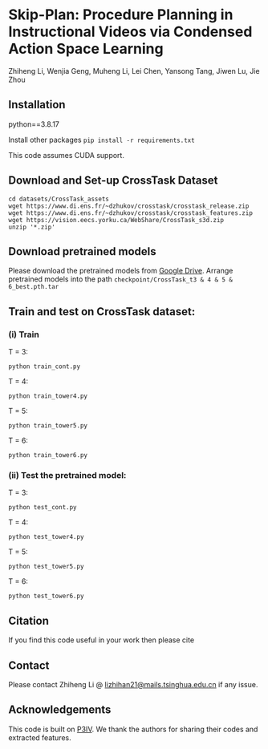 # Skip-Plan: Procedure Planning in Instructional Videos via Condensed Action Space Learning
Zhiheng Li, Wenjia Geng, Muheng Li, Lei Chen, Yansong Tang, Jiwen Lu, Jie Zhou
## Installation
python==3.8.17

Install other packages `pip install -r requirements.txt`

This code assumes CUDA support.

## Download and Set-up CrossTask Dataset
```
cd datasets/CrossTask_assets
wget https://www.di.ens.fr/~dzhukov/crosstask/crosstask_release.zip
wget https://www.di.ens.fr/~dzhukov/crosstask/crosstask_features.zip
wget https://vision.eecs.yorku.ca/WebShare/CrossTask_s3d.zip
unzip '*.zip'
```

## Download pretrained models
Please download the pretrained models from [Google Drive](https://drive.google.com/drive/folders/1_8dwpin7IAagE3f9e01TTpaz3uqpcn7E?usp=sharing).
Arrange pretrained models into the path `checkpoint/CrossTask_t3 & 4 & 5 & 6_best.pth.tar`


## Train and test on CrossTask dataset: 
### (i) Train

T = 3: 
```
python train_cont.py
```

T = 4: 
```
python train_tower4.py
```
T = 5: 
```
python train_tower5.py
```

T = 6: 
```
python train_tower6.py
```

### (ii) Test the pretrained model: 

T = 3: 
```
python test_cont.py
```

T = 4: 
```
python test_tower4.py
```
T = 5: 
```
python test_tower5.py
```
T = 6: 
```
python test_tower6.py
```

## Citation

If you find this code useful in your work then please cite


## Contact
Please contact Zhiheng Li @ lizhihan21@mails.tsinghua.edu.cn if any issue.

## Acknowledgements

This code is built on [P3IV](https://github.com/SamsungLabs/procedure-planning). We thank the authors for sharing their codes and extracted features.

